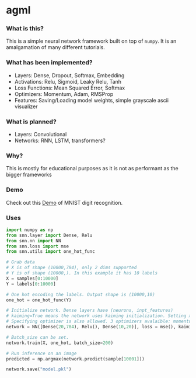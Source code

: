 # agml

### What is this?

This is a simple neural network framework built on top of `numpy`. It is an amalgamation of many different tutorials.

### What has been implemented?

- Layers: Dense, Dropout, Softmax, Embedding
- Activations: Relu, Sigmoid, Leaky Relu, Tanh
- Loss Functions: Mean Squared Error, Softmax
- Optimizers: Momentum, Adam, RMSProp
- Features: Saving/Loading model weights, simple grayscale ascii visualizer

### What is planned?
- Layers: Convolutional
- Networks: RNN, LSTM, transformers?

### Why?

This is mostly for educational purposes as it is not as performant as the bigger frameworks

### Demo

Check out this [Demo](https://replit.com/@garnavaurha/snn?v=1) of MNIST digit recognition.

### Uses

```python
import numpy as np
from snn.layer import Dense, Relu
from snn.nn import NN
from snn.loss import mse
from snn.utils import one_hot_func

# Grab data
# X is of shape (10000,784), only 2 dims supported
# Y is of shape (10000,). In this example it has 10 labels
X = samples[0:10000]
Y = labels[0:10000]

# One hot encoding the labels. Output shape is (10000,10)
one_hot = one_hot_func(Y)

# Initialize network. Dense layers have (neurons, inpt_features)
# kaiming=True means the network uses kaiming initialization. Setting xavier=True uses xavier initialization instead
# Specifying optimizer is also allowed. 3 optimizers avalaible: momentum, adam, rmsprop.
network = NN([Dense(20,784), Relu(), Dense(10,20)], loss = mse(), kaiming=True, optimizer="rmsprop")

# Batch_size can be set.
network.train(X, one_hot, batch_size=200)

# Run inference on an image
predicted = np.argmax(network.predict(sample[10001]))

network.save("model.pkl")
```
